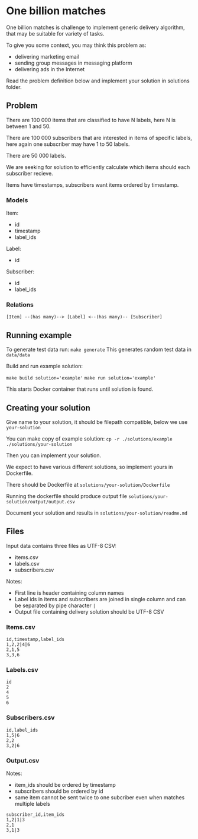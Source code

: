 # One billion matches

One billion matches is challenge to implement generic delivery algorithm, that may be suitable for variety of tasks.

To give you some context, you may think this problem as:
- delivering marketing email
- sending group messages in messaging platform
- delivering ads in the Internet

Read the problem definition below and implement your solution in solutions folder.


## Problem

There are 100 000 items that are classified to have N labels, here N is between 1 and 50.

There are 100 000 subscribers that are interested in items of specific labels, here again one subscriber may have 1 to 50 labels.

There are 50 000 labels.

We are seeking for solution to efficiently calculate which items should each subscriber recieve.

Items have timestamps, subscribers want items ordered by timestamp.


### Models

Item:
- id
- timestamp
- label_ids

Label:
- id

Subscriber:
- id
- label_ids


### Relations

```
[Item] --(has many)--> [Label] <--(has many)-- [Subscriber]
```



## Running example

To generate test data run:
`make generate`
This generates random test data in `data/data`

Build and run example solution:

`make build solution='example'`
`make run solution='example'`

This starts Docker container that runs until solution is found.

## Creating your solution

Give name to your solution, it should be filepath compatible, below we use `your-solution`

You can make copy of example solution:
`cp -r ./solutions/example ./solutions/your-solution`

Then you can implement your solution.

We expect to have various different solutions, so implement yours in Dockerfile.

There should be Dockerfile at `solutions/your-solution/Dockerfile`

Running the dockerfile should produce output file `solutions/your-solution/output/output.csv`

Document your solution and results in `solutions/your-solution/readme.md`


## Files

Input data contains three files as UTF-8 CSV:
- items.csv
- labels.csv
- subscribers.csv

Notes:
- First line is header containing column names
- Label ids in items and subscribers are joined in single column and can be separated by pipe character `|`
- Output file containing delivery solution should be UTF-8 CSV

### Items.csv

```csv
id,timestamp,label_ids
1,2,2|4|6
2,1,5
3,3,6
```

### Labels.csv

```csv
id
2
4
5
6
```

### Subscribers.csv

```csv
id,label_ids
1,5|6
2,2
3,2|6
```

### Output.csv

Notes:
- item_ids should be ordered by timestamp 
- subscribers should be ordered by id
- same item cannot be sent twice to one subcriber even when matches multiple labels

```csv
subscriber_id,item_ids
1,2|1|3
2,1
3,1|3
```
